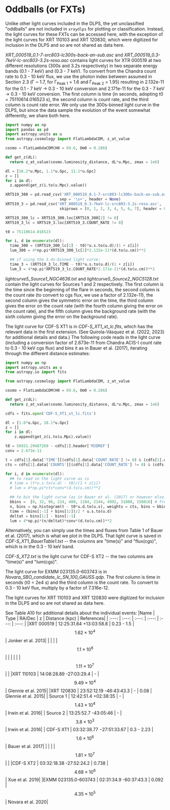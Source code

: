 # Oddballs (or FXTs)

Unlike other light curves included in the DLPS, the yet unclassified "oddballs" are not included in `xraydlps` for plotting or classification. Instead, the light curves for these FXTs can be accessed here, with the exception of the light curves for XRT 110103 and XRT 120830, which were digitized for inclusion in the DLPS and so are not shared as data here.

*XRT_000519_0.1-7-src803-lc300s-back-an-sub.asc* and *XRT_000519_0.3-7keV-lc-src803-3.2s-reso.asc* contains light curves for XTR 000519 at two different resolutions (300s and 3.2s respectively) in two separate energy bands (0.1 - 7 keV) and (0.3 - 7 keV). To convert from the Chandra count rate to 0.3 - 10 keV flux, we use the photon index between assumed in Section 2.3 (Γ \~ 1.7, for Γ<sub>Peak 1</sub> = 1.6 and Γ<sub>Peak 2</sub> = 1.95) resulting in 2.132e-11 for the 0.1 - 7 keV -> 0.3 - 10 keV conversion and 2.171e-11 for the 0.3 - 7 keV -> 0.3 - 10 keV conversion. The first column is time (in seconds, adopting t0 = 75110614.016523 s), the second column is count rate, and the third column is count rate error. We only use the 300s-binned light curve in the DLPS, but since the data sample the evolution of the event somewhat differently, we share both here.

```python
import numpy as np
import pandas as pd
import astropy.units as u
from astropy.cosmology import FlatLambdaCDM, z_at_value

cosmo = FlatLambdaCDM(H0 = 69.6, Om0 = 0.286)

def get_z(dL):
  return z_at_value(cosmo.luminosity_distance, dL*u.Mpc, zmax = 1e6)

dl = [16.2*u.Mpc, 1.1*u.Gpc, 11.1*u.Gpc]
z = []
for i in dl:
  z.append(get_z(i.to(u.Mpc).value))

XRT519_300 = pd.read_csv('XRT_000519_0.1-7-src803-lc300s-back-an-sub.asc',
                        sep = '\s+', header = None)
XRT519_3 = pd.read_csv('XRT_000519_0.3-7keV-lc-src803-3.2s-reso.asc',
                        skiprows = [0, 1, 2, 3, 4, 5, 6, 7], header = 0, sep = '\s+')

XRT519_300_lc = XRT519_300.loc[XRT519_300[2] != 0]
XRT519_3_lc = XRT519_3.loc[XRT519_3.COUNT_RATE != 0]

t0 = 75110614.016523

for i, d in enumerate(dl):
  time_300 = (XRT519_300_lc[1] - t0)*u.s.to(u.d)/(1 + z[i])
  lum_300 = 4*np.pi*XRT519_300_lc[2]*2.132e-11*(d.to(u.cm))**2

  ## if using the 3.4s-binned light curve:
  time_3 = (XRT519_3_lc.TIME - t0)*u.s.to(u.d)/(1 + z[i])
  lum_3 = 4*np.pi*XRT519_3_lc.COUNT_RATE*2.171e-11*(d.to(u.cm))**2
```

*lightcurve5_Source1_NGC4636.txt* and *lightcurve5_Source2_NGC5128.txt* contain the light curves for Sources 1 and 2 respectively. The first column is the time since the beginning of the flare in seconds, the second column is the count rate (to convert to cgs flux, we use a factor of 2.132e-11), the second column gives the symmetric error on the time, the third column gives the error on the count rate (with the fourth column giving the error on the count rate), and the fifth column gives the background rate (with the sixth column giving the error on the background rate).

The light curve for CDF-S XT1 is in *CDF-S_XT1_xt_lc.fits*, which has the relevant data in the first extension. (See Quirola-Vásquez et al. (2022, 2023) for additional details and data.) The following code reads in the light curve (including a conversion factor of 2.673e-11 from Chandra ACIS-I count rate to 0.3 - 10 keV cgs flux) and bins it as in Bauer et al. (2017), iterating through the different distance estimates:

```python
import numpy as np
import astropy.units as u
from astropy.io import fits

from astropy.cosmology import FlatLambdaCDM, z_at_value

cosmo = FlatLambdaCDM(H0 = 69.6, Om0 = 0.286)

def get_z(dL):
  return z_at_value(cosmo.luminosity_distance, dL*u.Mpc, zmax = 1e6)

cdfs = fits.open('CDF-S_XT1_xt_lc.fits')

dl = [1.6*u.Gpc, 18.1*u.Gpc]
z = []
for i in dl:
    z.append(get_z(i.to(u.Mpc).value))

t0 = 56931.29487269 - cdfs[1].header['MJDREF']
conv = 2.673e-11

t = cdfs[1].data['TIME'][(cdfs[1].data['COUNT_RATE'] != 0) & (cdfs[1].data['TIME'] > t0)]
cts = cdfs[1].data['COUNTS'][(cdfs[1].data['COUNT_RATE'] != 0) & (cdfs[1].data['TIME'] > t0)]

for i, d in enumerate(dl):
  ## to read in the light curve as is
  # time = (t*u.s.to(u.d) - t0)/(1 + z[i])
  # lum = 4*np.pi*cts*conv*(d.to(u.cm))**2

  ## to bin the light curve (as in Bauer et al. (2017) or however else):
  bbins =  [0, 32, 96, 224, 480, 1184, 2144, 4992, 31008, 150816] # from Table 1 of Bauer et al.
  n, bins = np.histogram(t - t0*u.d.to(u.s), weights = cts, bins = bbins)
  time = (bins[:-1] + bins[1:])/2 * u.s.to(u.d)
  deltat = bins[1:] - bins[:-1]
  lum = 4*np.pi*(n/deltat)*conv*(d.to(u.cm))**2
```
Alternatively, you can simply use the times and fluxes from Table 1 of Bauer et al. (2017), which is what we plot in the DLPS. That light curve is saved in *CDF-S_XT1_BauerTable1.txt* -- the columns are "time(s)" and "flux(cgs)", which is in the 0.3 - 10 keV band.

*CDF-S_XT2.txt* is the light curve for CDF-S XT2 -- the two columns are "time(s)" and "lum(cgs)".

The light curve for EXMM 023135.0-603743 is in *Novara_SBO_candidate_lc_SN_100_GAUSS.qdp*. The first column is time in seconds (t0 = 2e4 s) and the third column is the count rate. To convert to 0.3 - 10 keV flux, multiply by a factor of 7.316e-12.


The light curves for XRT 110103 and XRT 120830 were digitized for inclusion in the DLPS and so are not shared as data here.

See Table A10 for additional details about the individual events:
|Name | Type | RA/Dec | z | Distance (kpc) | References|
| :---: | :---: | :---: | :---: | :---: | :---: |
|XRT 000519 | 12:25:31.64 +13:03:58.8 | 0.23 - 1.5 | $$1.62 \times 10^4$$ | Jonker et al. 2013|
| | | | $$1.1 \times 10^6$$| | 
| | | | $$1.11 \times 10^7$$| |
|XRT 110103 | 14:08:28.89 -27:03:29.4 | - | $$9.49 \times 10^4$$ | Glennie et al. 2015|
|XRT 120830 | 23:52:12.19 -46:43:43.3 | - | 0.08 | Glennie et al. 2015|
| Source 1 | 12:42:51.4 +02:38:35 | - | $$1.43 \times 10^4$$ | Irwin et al. 2016|
| Source 2 | 13:25:52.7 -43:05:46 | - | $$3.8 \times 10^3$$ | Irwin et al. 2016|
| CDF-S XT1 | 03:32:38.77 −27:51:33.67 | 0.3 - 2.23 | $$1.6 \times 10^6$$ | Bauer et al. 2017|
| | | | $$1.81 \times 10^7$$ | |
|CDF-S XT2 | 03:32:18.38 -27:52:24.2 | 0.738 | $$4.68 \times 10^6$$ | Xue et al. 2019|
|EXMM 023135.0-603743 | 02:31:34.9 -60:37:43.3 | 0.092 | $$4.35 \times 10^5$$ | Novara et al. 2020|
